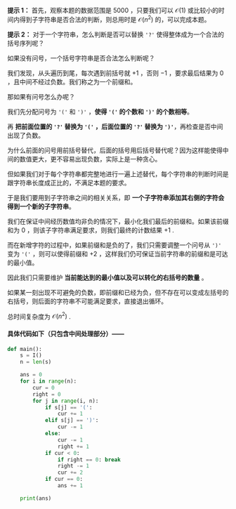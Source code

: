 **提示 1：** 首先，观察本题的数据范围是 $5000$ ，只要我们可以 $\mathcal{O}(1)$ 或比较小的时间内得到子字符串是否合法的判断，则总用时是 $\mathcal{O}(n^2)$ 的，可以完成本题。

**提示 2：** 对于一个字符串，怎么判断是否可以替换 `'?'` 使得整体成为一个合法的括号序列呢？

如果没有问号，一个括号字符串是否合法怎么判断呢？

我们发现，从头遍历到尾，每次遇到前括号就 $+1$ ，否则 $-1$ ，要求最后结果为 $0$ ，且中间不经过负数。我们称之为一个前缀和。

那如果有问号怎么办呢？

我们先分配问号为 `'('` 和 `')'` ，**使得 `'('` 的个数和 `')'` 的个数相等**。

再 **把前面位置的 `'?'` 替换为 `'('` ，后面位置的 `'?'` 替换为 `')'`**，再检查是否中间出现了负数。

为什么前面的问号用前括号替代，后面的括号用后括号替代呢？因为这样能使得中间的数值更大，更不容易出现负数，实际上是一种贪心。

但如果我们对于每个字符串都完整地进行一遍上述替代，每个字符串的判断时间是跟字符串长度成正比的，不满足本题的要求。

于是我们要用到子字符串之间的相关关系，即 **一个子字符串添加其右侧的字符会得到一个新的子字符串**。

我们在保证中间经历数值均非负的情况下，最小化我们最后的前缀和。如果该前缀和为 $0$ ，则该子字符串满足要求，则我们最终的计数结果 $+1$ .

而在新增字符的过程中，如果前缀和是负的了，我们只需要调整一个问号从 `')'` 变为 `'('` ，则可以使得前缀和 $+2$ ，这样我们仍可保证当前字符串的前缀和是可达的最小值。

因此我们只需要维护 **当前能达到的最小值以及可以转化的右括号的数量** 。

如果某一刻出现不可避免的负数，即前缀和已经为负，但不存在可以变成左括号的右括号，则后面的字符串不可能满足要求，直接退出循环。

总时间复杂度为 $\mathcal{O}(n^2)$ .

#### 具体代码如下（只包含中间处理部分）——

```Python []
def main():
    s = I()
    n = len(s)

    ans = 0
    for i in range(n):
        cur = 0
        right = 0
        for j in range(i, n):
            if s[j] == '(':
                cur += 1
            elif s[j] == ')':
                cur -= 1
            else:
                cur -= 1
                right += 1
            if cur < 0:
                if right == 0: break
                right -= 1
                cur += 2
            if cur == 0:
                ans += 1

    print(ans)
```